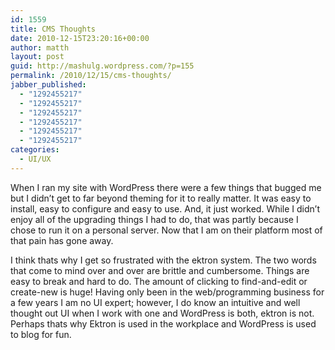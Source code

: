 ```yaml
---
id: 1559
title: CMS Thoughts
date: 2010-12-15T23:20:16+00:00
author: matth
layout: post
guid: http://mashulg.wordpress.com/?p=155
permalink: /2010/12/15/cms-thoughts/
jabber_published:
  - "1292455217"
  - "1292455217"
  - "1292455217"
  - "1292455217"
  - "1292455217"
  - "1292455217"
categories:
  - UI/UX
---
```

When I ran my site with WordPress there were a few things that bugged me but I didn&#8217;t get to far beyond theming for it to really matter. It was easy to install, easy to configure and easy to use. And, it just worked. While I didn&#8217;t enjoy all of the upgrading things I had to do, that was partly because I chose to run it on a personal server. Now that I am on their platform most of that pain has gone away.

I think thats why I get so frustrated with the ektron system. The two words that come to mind over and over are brittle and cumbersome. Things are easy to break and hard to do. The amount of clicking to find-and-edit or create-new is huge! Having only been in the web/programming business for a few years I am no UI expert; however, I do know an intuitive and well thought out UI when I work with one and WordPress is both, ektron is not. Perhaps thats why Ektron is used in the workplace and WordPress is used to blog for fun.

&nbsp;
